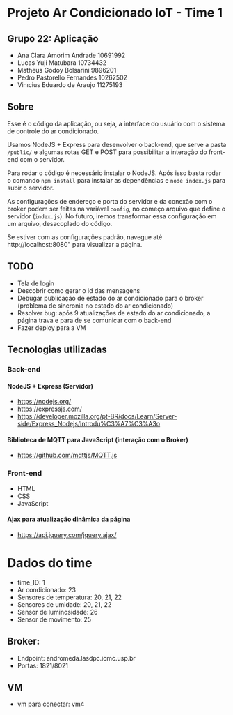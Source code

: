 # Projeto Ar Condicionado IoT - Time 1

## Grupo 22: Aplicação

- Ana Clara Amorim Andrade 10691992
- Lucas Yuji Matubara 10734432
- Matheus Godoy Bolsarini 9896201
- Pedro Pastorello Fernandes 10262502
- Vinıcius Eduardo de Araujo 11275193

## Sobre

Esse é o código da aplicação, ou seja, a interface do usuário com o sistema de controle do ar condicionado.

Usamos NodeJS + Express para desenvolver o back-end, que serve a pasta `/public/` e algumas rotas GET e POST para possibilitar a interação do front-end com o servidor.

Para rodar o código é necessário instalar o NodeJS.
Após isso basta rodar o comando `npm install` para instalar as dependências e `node index.js` para subir o servidor.

As configurações de endereço e porta do servidor e da conexão com o broker podem ser feitas na variável `config`, no começo arquivo que define o servidor (`index.js`). No futuro, iremos transformar essa configuração em um arquivo, desacoplado do código.

Se estiver com as configurações padrão, navegue até http://localhost:8080" para visualizar a página.


## TODO
- Tela de login
- Descobrir como gerar o id das mensagens
- Debugar publicação de estado do ar condicionado para o broker (problema de sincronia no estado do ar condicionado)
- Resolver bug: após 9 atualizações de estado do ar condicionado, a página trava e para de se comunicar com o back-end
- Fazer deploy para a VM

## Tecnologias utilizadas

### Back-end

#### NodeJS + Express (Servidor)
- https://nodejs.org/
- https://expressjs.com/
- https://developer.mozilla.org/pt-BR/docs/Learn/Server-side/Express_Nodejs/Introdu%C3%A7%C3%A3o

#### Biblioteca de MQTT para JavaScript (interação com o Broker)
- https://github.com/mqttjs/MQTT.js

### Front-end

- HTML
- CSS
- JavaScript

#### Ajax para atualização dinâmica da página
- https://api.jquery.com/jquery.ajax/

# Dados do time
- time_ID: 1
- Ar condicionado: 23
- Sensores de temperatura: 20, 21, 22
- Sensores de umidade: 20, 21, 22
- Sensor de luminosidade: 26
- Sensor de movimento: 25

## Broker:
- Endpoint: andromeda.lasdpc.icmc.usp.br
- Portas: 1821/8021

## VM
- vm para conectar: vm4
